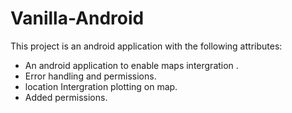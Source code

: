 # Vanilla-Android
This project is an android application with the following attributes:
- An android application to enable maps intergration .
- Error handling and permissions.
- location Intergration plotting on map.
- Added permissions.
  
